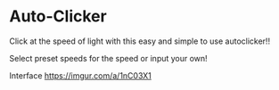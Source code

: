 # Auto-Clicker
Click at the speed of light with this easy and simple to use autoclicker!!

Select preset speeds for the speed or input your own!

Interface
https://imgur.com/a/1nC03X1
